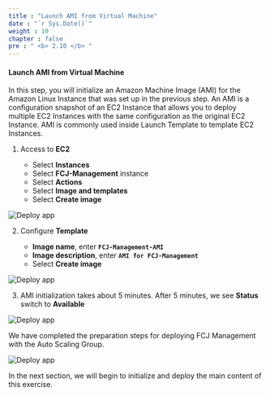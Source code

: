 ```yaml
---
title : "Launch AMI from Virtual Machine"
date : "`r Sys.Date()`"
weight : 10
chapter : false
pre : " <b> 2.10 </b> "
---
```



#### Launch AMI from Virtual Machine

In this step, you will initialize an Amazon Machine Image (AMI) for the Amazon Linux Instance that was set up in the previous step. An AMI is a configuration snapshot of an EC2 Instance that allows you to deploy multiple EC2 Instances with the same configuration as the original EC2 Instance. AMI is commonly used inside Launch Template to template EC2 Instances.

1. Access to **EC2**

   - Select **Instances**
   - Select **FCJ-Management** instance
   - Select **Actions**
   - Select **Image and templates**
   - Select **Create image**

![Deploy app](/images/12/0001.png?featherlight=false&width=90pc)

2. Configure **Template**

   - **Image name**, enter **`FCJ-Management-AMI`**
   - **Image description**, enter **`AMI for FCJ-Management`**
   - Select **Create image**

![Deploy app](/images/12/0002.png?featherlight=false&width=90pc)

3. AMI initialization takes about 5 minutes. After 5 minutes, we see **Status** switch to **Available**

![Deploy app](/images/12/0003.png?featherlight=false&width=90pc)

We have completed the preparation steps for deploying FCJ Management with the Auto Scaling Group.

![Deploy app](/images/12/0004.png?featherlight=false&width=90pc)

In the next section, we will begin to initialize and deploy the main content of this exercise.
